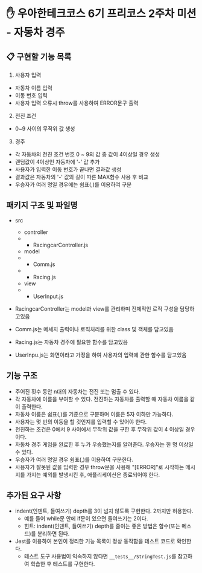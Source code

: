# :hand: 우아한테크코스 6기 프리코스 2주차 미션 - 자동차 경주

## :clipboard: 구현할 기능 목록
1. 사용자 입력
- 자동차 이름 입력
- 이동 번호 입력
- 사용자 입력 오류시 throw를 사용하여 ERROR문구 출력

2. 전진 조건
- 0~9 사이의 무작위 값 생성

3. 경주
- 각 자동차의 전진 조건 번호 0 ~ 9의 값 중 값이 4이상일 경우 생성
- 랜덤값이 4이상인 자동차에 '-' 값 추가
- 사용자가 입력한 이동 번호가 끝나면 결과값 생성
- 결과값은 자동차의 '-' 값의 길이 따른 MAX함수 사용 후 비교
- 우승자가 여러 명일 경우에는 쉼표(,)를 이용하여 구분



## 패키지 구조 및 파일명
- src
  - controller
  - - RacingcarController.js
  - model
  - - Comm.js
  - - Racing.js
  - view
  - - UserInput.js
  
- RacingcarController는 model과 view를 관리하며 전체적인 로직 구성을 담당하고있음
- Comm.js는 메세지 출력이나 로직처리를 위한 class 및 객체를 담고있음
- Racing.js는 자동차 경주에 필요한 함수를 담고있음
- UserInpu.js는 화면이라고 가정을 하여 사용자의 입력에 관한 함수를 담고있음


## 기능 구조
- 주어진 횟수 동안 n대의 자동차는 전진 또는 멈출 수 있다.
- 각 자동차에 이름을 부여할 수 있다. 전진하는 자동차를 출력할 때 자동차 이름을 같이 출력한다.
- 자동차 이름은 쉼표(,)를 기준으로 구분하며 이름은 5자 이하만 가능하다.
- 사용자는 몇 번의 이동을 할 것인지를 입력할 수 있어야 한다.
- 전진하는 조건은 0에서 9 사이에서 무작위 값을 구한 후 무작위 값이 4 이상일 경우이다.
- 자동차 경주 게임을 완료한 후 누가 우승했는지를 알려준다. 우승자는 한 명 이상일 수 있다.
- 우승자가 여러 명일 경우 쉼표(,)를 이용하여 구분한다.
- 사용자가 잘못된 값을 입력한 경우 throw문을 사용해 "[ERROR]"로 시작하는 메시지를 가지는 예외를 발생시킨 후, 애플리케이션은 종료되어야 한다.

## 추가된 요구 사항
- indent(인덴트, 들여쓰기) depth를 3이 넘지 않도록 구현한다. 2까지만 허용한다.
  - 예를 들어 while문 안에 if문이 있으면 들여쓰기는 2이다.
  - 힌트: indent(인덴트, 들여쓰기) depth를 줄이는 좋은 방법은 함수(또는 메소드)를 분리하면 된다.
- Jest를 이용하여 본인이 정리한 기능 목록이 정상 동작함을 테스트 코드로 확인한다.
  - 테스트 도구 사용법이 익숙하지 않다면 `__tests__/StringTest.js`를 참고하여 학습한 후 테스트를 구현한다.